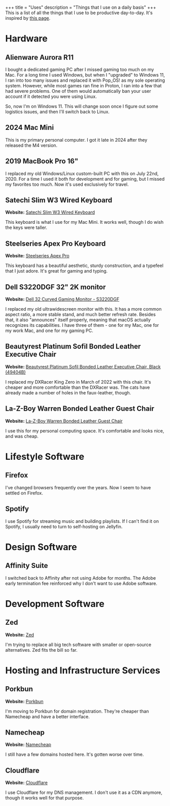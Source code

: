 +++
title = "Uses"
description = "Things that I use on a daily basis"
+++
This is a list of all the things that I use to be productive day-to-day. It's inspired by [this page](https://github.com/wesbos/awesome-uses).

# Hardware

## Alienware Aurora R11

I bought a dedicated gaming PC after I missed gaming too much on my Mac. For a long time I used Windows, but when I "upgraded" to Windows 11, I ran into too many issues and replaced it with Pop_OS! as my sole operating system. However, while most games ran fine in Proton, I ran into a few that had severe problems. One of them would automatically ban your user account if it detected you were using Linux.

So, now I'm on Windows 11. This will change soon once I figure out some logistics issues, and then I'll switch back to Linux.

## 2024 Mac Mini

This is my primary personal computer. I got it late in 2024 after they released the M4 version.

## 2019 MacBook Pro 16"

I replaced my old Windows/Linux custom-built PC with this on July 22nd, 2020. For a time I used it both for development and for gaming, but I missed my favorites too much. Now it's used exclusively for travel.

## Satechi Slim W3 Wired Keyboard

**Website:** [Satechi Slim W3 Wired Keyboard](https://satechi.net/products/satechi-slim-w3-wired-keyboard)

This keyboard is what I use for my Mac Mini. It works well, though I do wish the keys were taller.

## Steelseries Apex Pro Keyboard

**Website:** [Steelseries Apex Pro](https://steelseries.com/gaming-keyboards/apex-pro)

This keyboard has a beautiful aesthetic, sturdy construction, and a typefeel that I just adore. It's great for gaming and typing.

## Dell S3220DGF 32" 2K monitor

**Website:** [Dell 32 Curved Gaming Monitor - S3220DGF](https://www.dell.com/en-us/shop/dell-32-curved-gaming-monitor-s3220dgf/apd/210-atyt/monitors-monitor-accessories)

I replaced my old ultrawidescreen monitor with this. It has a more common aspect ratio, a more stable stand, and much better refresh rate. Besides that, it also "announces" itself properly, meaning that macOS actually recognizes its capabilities. I have three of them - one for my Mac, one for my work Mac, and one for my gaming PC.

## Beautyrest Platinum Sofil Bonded Leather Executive Chair

**Website:** [Beautyrest Platinum Sofil Bonded Leather Executive Chair, Black (49404B)](https://www.staples.com/beautyrest-platinum-sofil-bonded-leather-executive-chair-black-49404b/product_24381184)

I replaced my DXRacer King Zero in March of 2022 with this chair. It's cheaper and more comfortable than the DXRacer was. The cats have already made a number of holes in the faux-leather, though.

## La-Z-Boy Warren Bonded Leather Guest Chair

**Website:** [La-Z-Boy Warren Bonded Leather Guest Chair](https://www.staples.com/la-z-boy-warren-bonded-leather-guest-chair-black-60063s/product_24529902)

I use this for my personal computing space. It's comfortable and looks nice, and was cheap.

# Lifestyle Software

## Firefox

I've changed browsers frequently over the years. Now I seem to have settled on Firefox.

## Spotify

I use Spotify for streaming music and building playlists. If I can't find it on Spotify, I usually need to turn
to self-hosting on Jellyfin.

# Design Software

## Affinity Suite

I switched back to Affinity after not using Adobe for months. The Adobe early termination fee reinforced why I don't want to use Adobe software.

# Development Software

## Zed

**Website:** [Zed](https://zed.dev/)

I'm trying to replace all big tech software with smaller or open-source alternatives. Zed fits the bill so far.

# Hosting and Infrastructure Services

## Porkbun

**Website:** [Porkbun](https://porkbun.com/)

I'm moving to Porkbun for domain registration. They're cheaper than Namecheap and have a better interface.

## Namecheap

**Website:** [Namecheap](https://www.namecheap.com/)

I still have a few domains hosted here. It's gotten worse over time.

## Cloudflare

**Website:** [Cloudflare](https://cloudflare.com)

I use Cloudflare for my DNS management. I don't use it as a CDN anymore, though it works well for that purpose.
